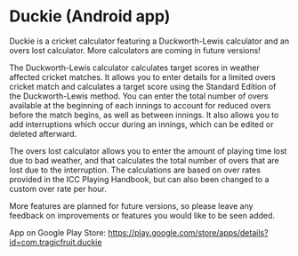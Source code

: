 # Duckie (Android app)
Duckie is a cricket calculator featuring a Duckworth-Lewis calculator and an overs lost calculator. More calculators are coming in future versions!

The Duckworth-Lewis calculator calculates target scores in weather affected cricket matches. It allows you to enter details for a limited overs cricket match and calculates a target score using the Standard Edition of the Duckworth-Lewis method. You can enter the total number of overs available at the beginning of each innings to account for reduced overs before the match begins, as well as between innings. It also allows you to add interruptions which occur during an innings, which can be edited or deleted afterward.

The overs lost calculator allows you to enter the amount of playing time lost due to bad weather, and that calculates the total number of overs that are lost due to the interruption. The calculations are based on over rates provided in the ICC Playing Handbook, but can also been changed to a custom over rate per hour.

More features are planned for future versions, so please leave any feedback on improvements or features you would like to be seen added.

App on Google Play Store: https://play.google.com/store/apps/details?id=com.tragicfruit.duckie